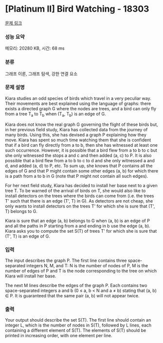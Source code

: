 # [Platinum II] Bird Watching - 18303 

[문제 링크](https://www.acmicpc.net/problem/18303) 

### 성능 요약

메모리: 20280 KB, 시간: 68 ms

### 분류

그래프 이론, 그래프 탐색, 강한 연결 요소

### 문제 설명

<p>Kiara studies an odd species of birds which travel in a very peculiar way. Their movements are best explained using the language of graphs: there exists a directed graph G where the nodes are trees, and a bird can only fly from a tree T<sub>a</sub> to T<sub>b</sub> when (T<sub>a</sub>, T<sub>b</sub>) is an edge of G.</p>

<p>Kiara does not know the real graph G governing the flight of these birds but, in her previous field study, Kiara has collected data from the journey of many birds. Using this, she has devised a graph P explaining how they move. Kiara has spent so much time watching them that she is confident that if a bird can fly directly from a to b, then she has witnessed at least one such occurrence. However, it is possible that a bird flew from a to b to c but she only witnessed the stops a and c and then added (a, c) to P. It is also possible that a bird flew from a to b to c to d and she only witnessed a and d, and added (a, d) to P, etc. To sum up, she knows that P contains all the edges of G and that P might contain some other edges (a, b) for which there is a path from a to b in G (note that P might not contain all such edges).</p>

<p>For her next field study, Kiara has decided to install her base next to a given tree T. To be warned of the arrival of birds on T, she would also like to install detectors on the trees where the birds can come from (i.e. the trees T' such that there is an edge (T', T) in G). As detectors are not cheap, she only wants to install detectors on the trees T' for which she is sure that (T', T) belongs to G.</p>

<p>Kiara is sure that an edge (a, b) belongs to G when (a, b) is an edge of P and all the paths in P starting from a and ending in b use the edge (a, b). Kiara asks you to compute the set S(T) of trees T' for which she is sure that (T', T) is an edge of G.</p>

### 입력 

 <p>The input describes the graph P. The first line contains three space-separated integers N, M, and T: N is the number of nodes of P, M is the number of edges of P and T is the node corresponding to the tree on which Kiara will install her base.</p>

<p>The next M lines describe the edges of the graph P. Each contains two space-separated integers a and b (0 ≤ a, b < N and a ≠ b) stating that (a, b) ∈ P. It is guaranteed that the same pair (a, b) will not appear twice.</p>

### 출력 

 <p>Your output should describe the set S(T). The first line should contain an integer L, which is the number of nodes in S(T), followed by L lines, each containing a different element of S(T). The elements of S(T) should be printed in increasing order, with one element per line.</p>

